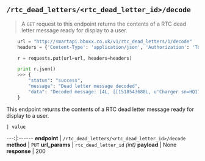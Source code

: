 ## `/rtc_dead_letters/<rtc_dead_letter_id>/decode`

> A `GET` request to this endpoint returns the contents of a RTC dead letter message ready for display to a user.

```python
    url = "http://smartapi.bboxx.co.uk/v1/rtc_dead_letters/1/decode"
    headers = {'Content-Type': 'application/json', 'Authorization': 'Token token=' + A_VALID_TOKEN}

    r = requests.put(url=url, headers=headers)

    print r.json()
    >>> {
        "status": "success", 
        "message": "Dead letter message decoded", 
        "data": "Decoded message: [4L, [[1518543688L, u'Charger sn=HQ17048RPII pid=a04c'], [1518543691L, u'Above RV']]]"
    }
```

This endpoint returns the contents of a RTC dead letter message ready for display to a user.

    | value 
---:|:------
__endpoint__ | `/rtc_dead_letters/<rtc_dead_letter_id>/decode`
__method__ | `PUT`
__url_params__ | `rtc_dead_letter_id` _(int)_
__payload__ | None
__response__ | 200

